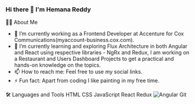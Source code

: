 ### Hi there 👋 I'm Hemana Reddy
<!--
**Hemana10/Hemana10** is a ✨ _special_ ✨ repository because its `README.md` (this file) appears on your GitHub profile.

Here are some ideas to get you started:

- 🔭 I’m currently working on ...
- 🌱 I’m currently learning ...
- 👯 I’m looking to collaborate on ...
- 🤔 I’m looking for help with ...
- 💬 Ask me about ...
- 📫 How to reach me: ...
- 😄 Pronouns: ...
- ⚡ Fun fact: ...
-->

👩‍💻 About Me

- 💼 I’m currently working as a Frontend Developer at Accenture for Cox Communications(myaccount-business.cox.com).
- 🌱 I’m currently learning and exploring Flux Architecture in both Angular and React using respective libraries - NgRx and Redux, I am working on a Restaurant and Users Dashboard Projects to get a practical and hands-on knowledge on the topics. 
- 📫 How to reach me: Feel free to use my social links.
- ⚡ Fun fact: Apart from coding I like painting in my free time.

🛠️ Languages and Tools
HTML  CSS  JavaScript  React  Redux ![Angular](https://img.shields.io/badge/angular-%23DD0031.svg?style=for-the-badge&logo=angular&logoColor=white)  Git
